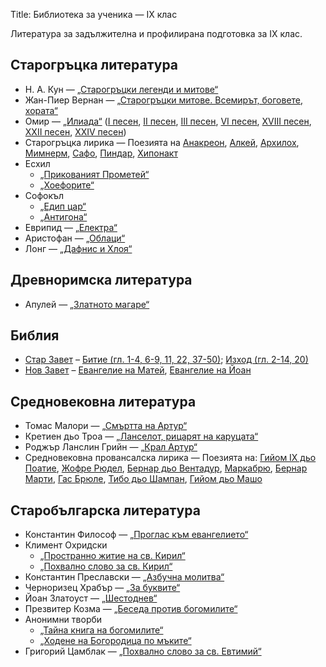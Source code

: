 Title: Библиотека за ученика — IX клас

Литература за задължителна и профилирана подготовка за IX клас.

## Старогръцка литература

* Н. А. Кун — [„Старогръцки легенди и митове“](/text/2428)
* Жан-Пиер Вернан — [„Старогръцки митове. Всемирът, боговете, хората“](/text/1840)
* Омир — [„Илиада“](/text/2033) ([I песен](/text/2033/2), [II песен](/text/2033/3), [III песен](/text/2033/4), [VI песен](/text/2033/7), [ХVIII песен](/text/2033/19), [ХХII песен](/text/2033/23), [ХХIV песен](/text/2033/25))
* Старогръцка лирика — Поезията на [Анакреон](/person/anakreon), [Алкей](/person/alkej), [Архилох](/person/arhiloh), [Мимнерм](/person/mimnerm), [Сафо](/person/safo), [Пиндар](/person/pindar), [Хипонакт](/person/hiponakt)
* Есхил
    * [„Прикованият Прометей“](/text/2788)
    * [„Хоефорите“](/text/30728)
* Софокъл
    * [„Едип цар“](/text/2775)
    * [„Антигона“](/text/2796)
* Еврипид — [„Електра“](/text/24939)
* Аристофан — [„Облаци“](/text/10210)
* Лонг — [„Дафнис и Хлоя“](/text/30428)

## Древноримска литература

* Апулей — [„Златното магаре“](/text/30431)

## Библия

* [Стар Завет](/text/2255) – [Битие (гл. 1-4, 6-9, 11, 22, 37-50)](/text/2255); [Изход (гл. 2-14, 20)](/text/2255)
* [Нов Завет](/text/2256) – [Евангелие на Матей](/text/2256), [Евангелие на Йоан](/text/2256)

## Средновековна литература

* Томас Малори — [„Смъртта на Артур“](/text/22769)
* Кретиен дьо Троа — [„Ланселот, рицарят на каруцата“](/book/346)
* Роджър Ланслин Грийн — [„Крал Артур“](/book/2659)
* Средновековна провансалска лирика — Поезията на: [Гийом IX дьо Поатие](/person/guilhem_ix_de_peitieus), [Жофре Рюдел](/person/jaufre_rudel), [Бернар дьо Вентадур](/person/bernard_de_ventadour), [Маркабрю](/person/marcabru), [Бернар Марти](/person/bernart_marti), [Гас Брюле](/person/gace_brule), [Тибо дьо Шампан](/person/thibaut_de_champagne), [Гийом дьо Машо](/person/guillaume_de_machaut)

## Старобългарска литература

* Константин Философ — [„Проглас към евангелието“](/text/16233)
* Климент Охридски
    * [„Пространно житие на св. Кирил“](/text/11548)
    * [„Похвално слово за св. Кирил“](/text/11538)
* Константин Преславски — [„Азбучна молитва“](/text/16236)
* Черноризец Храбър — [„За буквите“](/text/16262)
* Йоан Златоуст — [„Шестоднев“](/text/16241)
* Презвитер Козма — [„Беседа против богомилите“](http://www.znam.bg/com/action/showBook?bookID=1094&sectionID=5)
* Анонимни творби
    * [„Тайна книга на богомилите“](http://www.kroraina.com/knigi/bg_ap/dp_42.html)
    * [„Ходене на Богородица по мъките“](/text/16224)
* Григорий Цамблак — [„Похвално слово за св. Евтимий“](/text/16242)
